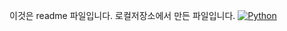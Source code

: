 이것은 readme 파일입니다.
로컬저장소에서 만든 파일입니다.
[![Python](https://img.shields.io/pypi/pyversions/tensorflow.svg)](https://badge.fury.io/py/tensorflow)
